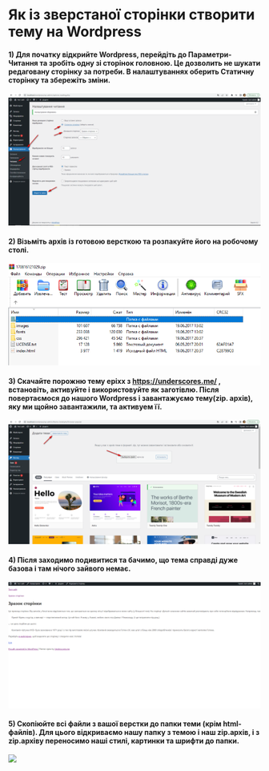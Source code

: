 # Як із зверстаної сторінки створити тему на Wordpress

#### 1) Для початку відкрийте Wordpress, перейдіть до Параметри-Читання та зробіть одну зі сторінок головною. Це дозволить не шукати редаговану сторінку за потреби. В налаштуваннях оберить Статичну сторінку та збережіть зміни.

![](https://github.com/ssonyau/integration-of-layout-on-Wordpress/blob/main/Screenshot%202023-04-24%20135451.png)

#### 2) Візьміть архів із готовою версткою та розпакуйте його на робочому столі.

![](https://github.com/ssonyau/integration-of-layout-on-Wordpress/blob/main/Screenshot%202023-04-24%20140904.png)

#### 3) Скачайте порожню тему epixx з https://underscores.me/ , встановіть, активуйте і використовуйте як заготівлю. Після повертаємося до нашого Wordpress і завантажуємо тему(zip. архів), яку ми щойно завантажили, та активуем її. 

![](https://github.com/ssonyau/integration-of-layout-on-Wordpress/blob/main/Screenshot%202023-04-24%20142103.png)

#### 4) Після заходимо подивитися та бачимо, що тема справді дуже базова і там нічого зайвого немає.

![](https://github.com/ssonyau/integration-of-layout-on-Wordpress/blob/main/Screenshot%202023-04-24%20143835.png)

#### 5) Скопіюйте всі файли з вашої верстки до папки теми (крім html-файлів). Для цього відкриваємо нашу папку з темою і наш zip.архів, і з zip.архіву переносимо наші стилі, картинки та шрифти до папки. 

![](https://github.com/ssonyau/)

